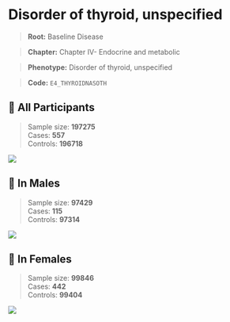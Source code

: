 # Disorder of thyroid, unspecified

> **Root:** Baseline Disease  

> **Chapter:** Chapter IV- Endocrine and metabolic  

> **Phenotype:** Disorder of thyroid, unspecified  

> **Code:** `E4_THYROIDNASOTH`

## 🧪 All Participants  
> Sample size: **197275**  
> Cases: **557**  
> Controls: **196718**
<img src="/Disease/Figures/ALL/Incidence/E4_THYROIDNASOTH.png"/>
<CsvTable src="/Disease/Data/ALL/Incidence/COX_E4_THYROIDNASOTH.csv" label="🔍 View full results" />

## 👨 In Males  
> Sample size: **97429**  
> Cases: **115**  
> Controls: **97314**
<img src="/Disease/Figures/Male/Incidence/E4_THYROIDNASOTH.png"/>
<CsvTable src="/Disease/Data/Male/Incidence/COX_E4_THYROIDNASOTH.csv" label="🔍 View full results" />

## 👩 In Females  
> Sample size: **99846**  
> Cases: **442**  
> Controls: **99404**
<img src="/Disease/Figures/Female/Incidence/E4_THYROIDNASOTH.png"/>
<CsvTable src="/Disease/Data/Female/Incidence/COX_E4_THYROIDNASOTH.csv" label="🔍 View full results" />
